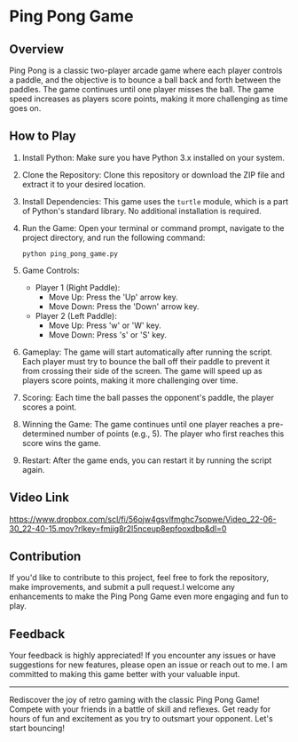 # Ping Pong Game

## Overview

Ping Pong is a classic two-player arcade game where each player controls a paddle, and the objective is to bounce a ball back and forth between the paddles. The game continues until one player misses the ball. The game speed increases as players score points, making it more challenging as time goes on.

## How to Play

1. Install Python: Make sure you have Python 3.x installed on your system.

2. Clone the Repository: Clone this repository or download the ZIP file and extract it to your desired location.

3. Install Dependencies: This game uses the `turtle` module, which is a part of Python's standard library. No additional installation is required.

4. Run the Game: Open your terminal or command prompt, navigate to the project directory, and run the following command:

   ```
   python ping_pong_game.py
   ```

5. Game Controls:
   - Player 1 (Right Paddle):
     - Move Up: Press the 'Up' arrow key.
     - Move Down: Press the 'Down' arrow key.
   - Player 2 (Left Paddle):
     - Move Up: Press 'w' or 'W' key.
     - Move Down: Press 's' or 'S' key.

6. Gameplay: The game will start automatically after running the script. Each player must try to bounce the ball off their paddle to prevent it from crossing their side of the screen. The game will speed up as players score points, making it more challenging over time.

7. Scoring: Each time the ball passes the opponent's paddle, the player scores a point.

8. Winning the Game: The game continues until one player reaches a pre-determined number of points (e.g., 5). The player who first reaches this score wins the game.

9. Restart: After the game ends, you can restart it by running the script again.

## Video Link
https://www.dropbox.com/scl/fi/56ojw4gsvlfmghc7sopwe/Video_22-06-30_22-40-15.mov?rlkey=fmjjg8r2l5nceup8epfooxdbp&dl=0
## Contribution

If you'd like to contribute to this project, feel free to fork the repository, make improvements, and submit a pull request.I welcome any enhancements to make the Ping Pong Game even more engaging and fun to play.

## Feedback

Your feedback is highly appreciated! If you encounter any issues or have suggestions for new features, please open an issue or reach out to me. I am committed to making this game better with your valuable input.

---
Rediscover the joy of retro gaming with the classic Ping Pong Game! Compete with your friends in a battle of skill and reflexes. Get ready for hours of fun and excitement as you try to outsmart your opponent. Let's start bouncing!
